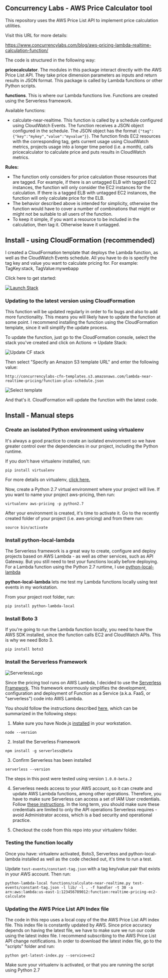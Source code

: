 

## Concurrency Labs - AWS Price Calculator tool

This repository uses the AWS Price List API to implement price calculation utilities.


Visit this URL for more details:

https://www.concurrencylabs.com/blog/aws-pricing-lambda-realtime-calculation-function/


The code is structured in the following way:

**pricecalculator**. The modules in this package interact directly with the AWS Price List API.
They take price dimension parameters as inputs and return results in JSON format. This package
is called by Lambda functions or other Python scripts.

**functions**. This is where our Lambda functions live. Functions are created using the Serverless framework.

Available functions:

* calculate-near-realtime. This function is called by a schedule configured using CloudWatch Events. 
The function receives a JSON object configured in the schedule. The JSON object has the format ```{"tag":{"key":"mykey","value":"myvalue"}}```.
The function finds EC2 resources with the corresponding tag, gets current usage using CloudWatch metrics,
projects usage into a longer time period (i.e. a month), calls pricecalculator to calculate price 
and puts results in CloudWatch metrics.


**Rules:**
* The function only considers for price calculation those resources that are tagged. For example, if there is an untagged ELB
with tagged EC2 instances, the function will only consider the EC2 instances for the calculation.
If there is a tagged ELB with untagged EC2 instances, the function will only calculate price
for the ELB. 
* The behavior described above is intended for simplicity, otherwise the function would have to
cover a number of combinations that might or might not be suitable to all users of the function. 
* To keep it simple, if you want a resource to be included in the calculation, then tag it. Otherwise
leave it untagged.



## Install - using CloudFormation (recommended)


I created a CloudFormation template that deploys the Lambda function, as well as the CloudWatch Events
schedule. All you have to do is specify the tag key and value you want to calculate pricing for.
For example: TagKey:stack, TagValue:mywebapp

Click here to get started:

<a href="https://console.aws.amazon.com/cloudformation/home?region=us-east-1#/stacks/new?stackName=near-realtime-pricing-calculator&templateURL=http://s3.amazonaws.com/concurrencylabs-cfn-templates/lambda-near-realtime-pricing/function-plus-schedule.json" target="new"><img src="https://s3.amazonaws.com/cloudformation-examples/cloudformation-launch-stack.png" alt="Launch Stack"></a> 


### Updating to the latest version using CloudFormation

This function will be updated regularly in order to fix bugs and also to add more functionality.
This means you will likely have to update the function at some point. I recommend installing
the function using the CloudFormation template, since it will simplify the update process.

To update the function, just go to the CloudFormation console, select the stack you've created
and click on Actions -> Update Stack:

![Update CF stack](https://www.concurrencylabs.com/img/posts/11-ec2-pricing-lambda/update-stack.png)


Then select "Specify an Amazon S3 template URL" and enter the following value:


```
http://concurrencylabs-cfn-templates.s3.amazonaws.com/lambda-near-realtime-pricing/function-plus-schedule.json
```

![Select template](https://www.concurrencylabs.com/img/posts/11-ec2-pricing-lambda/update-function-select-template.png)

And that's it. CloudFormation will update the function with the latest code.



## Install - Manual steps



### Create an isolated Python environment using virtualenv

It's always a good practice to create an isolated environment so we have greater control over
the dependencies in our project, including the Python runtime.

If you don't have virtualenv installed, run:

```
pip install virtualenv
```

For more details on virtualenv, <a href="https://virtualenv.pypa.io/en/stable/installation/" target="new">click here.</a>

Now, create a Python 2.7 virtual environment where your project will live. If you want to name your project
aws-pricing, then run:

```
virtualenv aws-pricing -p python2.7
```

After your environment is created, it's time to activate it. Go to the recently created
folder of your project (i.e. aws-pricing) and from there run:

```
source bin/activate
```

### Install python-local-lambda

The Serverless framework is a great way to create, configure and deploy projects based on AWS Lambda - 
as well as other services, such as API Gateway. But you still need to test your
functions locally before deploying. For a Lambda function using the Python 2.7 runtime, I use <a href="https://pypi.python.org/pypi/python-lambda-local/0.1.2" target="new">python-local-lambda</a>

**python-local-lambda** lets me test my Lambda functions locally using test events in my workstation.


From your project root folder, run:

```
pip install python-lambda-local
```


### Install Boto 3

If you're going to run the Lambda function locally, you need to have the AWS SDK installed, since
the function calls EC2 and CloudWatch APIs. This is why we need Boto 3.

```
pip install boto3
```


### Install the Serverless Framework

![ServerlessLogo](https://www.concurrencylabs.com/img/posts/11-ec2-pricing-lambda/serverless_logo.png)


Since the pricing tool runs on AWS Lambda, I decided to use the <a href="http://serverless.com/" target="new">Serverless Framework</a>. 
This framework enormously simplifies the development, configuration and deployment of Function as a Service (a.k.a. FaaS, or "serverless")
code into AWS Lambda.


You should follow the instructions described <a href="https://github.com/serverless/serverless/blob/master/docs/guide/installation.md" target="new">here</a>,
which can be summarized in the following steps:

1. Make sure you have Node.js <a href="https://nodejs.org/en/download/" target="new">installed</a> in your workstation.
```
node --version
```

2. Install the Serverless Framework
```
npm install -g serverless@beta
```


3. Confirm Serverless has been installed
```
serverless --version
```
The steps in this post were tested using version ```1.0.0-beta.2```


4. Serverless needs access to your AWS account, so it can create and update AWS Lambda 
functions, among other operations. Therefore, you have to make sure Serverless can access 
a set of IAM  User credentials. Follow <a href="https://github.com/serverless/serverless/blob/master/docs/guide/provider-account-setup.md" target="new">these instructions</a>.
In the long term, you should make sure these credentials are limited to only the API operations
Serverless requires - avoid Administrator access, which is a bad security and operational practice.


5. Checkout the code from this repo into your virtualenv folder.


### Testing the function locally


Once you have: virtualenv activated, Boto3, Serverless and python-local-lambda installed as well
as the code checked out, it's time to run a test.

Update ```test-events/constant-tag.json``` with a tag key/value pair that exists in your AWS account.
Then run:

```
python-lambda-local functions/calculate-near-realtime.py test-events/constant-tag.json -l lib/ -l . -f handler -t 30 -a arn:aws:lambda:us-east-1:123456789012:function:realtime-pricing-ec2-calculate
```


### Updating the AWS Price List API Index file

The code in this repo uses a local copy of the the AWS Price List API index file. This index file
is constantly updated by AWS. Since price accuracy depends on having the latest file, we
have to make sure we run our code using the latest index file. I recommend subscribing to the AWS Price List API
change notifications. In order to download the latest index file, go to the "scripts" folder
and run:

```
python get-latest-index.py --service=ec2
```

Make sure your virtualenv is activated, or that you are running the script using Python 2.7

